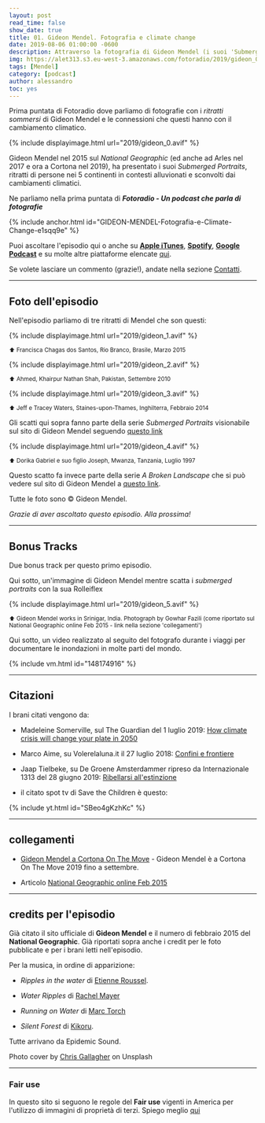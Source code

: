 ```yaml
---
layout: post
read_time: false
show_date: true
title: 01. Gideon Mendel. Fotografia e climate change
date: 2019-08-06 01:00:00 -0600
description: Attraverso la fotografia di Gideon Mendel (i suoi 'Submerged Portraits') Fotoradio racconta i danni del climate change
img: https://alet313.s3.eu-west-3.amazonaws.com/fotoradio/2019/gideon_0b.avif
tags: [Mendel]
category: [podcast]
author: alessandro
toc: yes
---
```


Prima puntata di Fotoradio dove parliamo di fotografie con i _ritratti sommersi_ di Gideon Mendel e le connessioni che questi hanno con il cambiamento climatico.

{% include displayimage.html url="2019/gideon_0.avif" %}

Gideon Mendel nel 2015 sul _National Geographic_ (ed anche ad Arles nel 2017 e ora a Cortona nel 2019), ha presentato i suoi _Submerged Portraits_, ritratti di persone nei 5 continenti in contesti alluvionati e sconvolti dai cambiamenti climatici.

Ne parliamo nella prima puntata di **_Fotoradio - Un podcast che parla di fotografie_**

{% include anchor.html id="GIDEON-MENDEL-Fotografia-e-Climate-Change-e1sqq9e" %}

Puoi ascoltare l'episodio qui o anche su [**Apple iTunes**](https://links.fotoradio.info/apple), [**Spotify**](https://links.fotoradio.info/spotify), [**Google Podcast**](https://links.fotoradio.info/google) e su molte altre piattaforme elencate [qui](/static_page/listen/).

Se volete lasciare un commento (grazie!), andate nella sezione [Contatti](/contact/).

- - -

## Foto dell'episodio

Nell'episodio parliamo di tre ritratti di Mendel che son questi:

{% include displayimage.html url="2019/gideon_1.avif" %}

<small>⬆︎ Francisca Chagas dos Santos, Rio Branco, Brasile, Marzo 2015
</small>

{% include displayimage.html url="2019/gideon_2.avif" %}

<small>⬆︎ Ahmed, Khairpur Nathan Shah, Pakistan, Settembre 2010</small>

{% include displayimage.html url="2019/gideon_3.avif" %}

<small>⬆︎ Jeff e Tracey Waters, Staines-upon-Thames, Inghilterra, Febbraio 2014 </small>

Gli scatti qui sopra fanno parte della serie _Submerged Portraits_ visionabile sul sito di Gideon Mendel seguendo [questo link](http://gideonmendel.com/submerged-portraits/)

{% include displayimage.html url="2019/gideon_4.avif" %}

<small>⬆︎ Dorika Gabriel e suo figlio Joseph, Mwanza, Tanzania, Luglio 1997</small>

Questo scatto fa invece parte della serie _A Broken Landscape_ che si può vedere sul sito di Gideon Mendel a [questo link](http://gideonmendel.com/a-broken-landscape/).

Tutte le foto sono © Gideon Mendel.

_Grazie di aver ascoltato questo episodio. Alla prossima!_


- - -

## Bonus Tracks

Due bonus track per questo primo episodio.

Qui sotto, un'immagine di Gideon Mendel mentre scatta i _submerged portraits_ con la sua Rolleiflex

{% include displayimage.html url="2019/gideon_5.avif" %}

<small>⬆︎ Gideon Mendel works in Srinigar, India. Photograph by Gowhar Fazili (come riportato sul National Geographic online Feb 2015 - link nella sezione 'collegamenti')</small>

Qui sotto, un video realizzato al seguito del fotografo durante i viaggi per documentare le inondazioni in molte parti del mondo.

{% include vm.html id="148174916" %}


- - -

## Citazioni

I brani citati vengono da:

- Madeleine Somerville, sul The Guardian del 1 luglio 2019: [How climate crisis will change your plate in 2050](https://www.theguardian.com/lifeandstyle/2019/jun/30/climate-crisis-food-global-heating-emergency)

- Marco Aime, su Volerelaluna.it il 27 luglio 2018: [Confini e frontiere](https://volerelaluna.it/in-primo-piano/2018/07/27/confini-e-frontiere/)

- Jaap Tielbeke, su De Groene Amsterdammer ripreso da Internazionale 1313 del 28 giugno 2019: [Ribellarsi all'estinzione](https://www.internazionale.it/)

- il citato spot tv di Save the Children è questo:

{% include yt.html id="SBeo4gKzhKc" %}

<!--
- - -
### Errata corrige
-->
- - -

## collegamenti

- [Gideon Mendel a Cortona On The Move](https://www.cortonaonthemove.com/exhibit/gideon-mendel/) - Gideon Mendel è a Cortona On The Move 2019 fino a settembre.

- Articolo [National Geographic online Feb 2015](https://www.nationalgeographic.com/photography/proof/2015/01/15/gideon-mendels-portraits-from-a-drowning-world/)


- - -

## credits per l'episodio

Già citato il sito ufficiale di **Gideon Mendel** e il numero di febbraio 2015 del **National Geographic**. Già riportati sopra anche i credit per le foto pubblicate e per i brani letti nell'episodio.

Per la musica, in ordine di apparizione:

- _Ripples in the water_ di [Etienne Roussel](https://www.epidemicsound.com/search/?term=Etienne%20Roussel).

- _Water Ripples_ di [Rachel Mayer](https://www.epidemicsound.com/search/?term=Rachel%20Meyer)

- _Running on Water_ di [Marc Torch](https://www.epidemicsound.com/search/?term=Marc%20Torch)

- _Silent Forest_ di [Kikoru](https://www.epidemicsound.com/search/?term=Kikoru).

Tutte arrivano da Epidemic Sound.

Photo cover by [Chris Gallagher](https://unsplash.com/@chriswebdog) on Unsplash

- - -

### Fair use

In questo sito si seguono le regole del **Fair use** vigenti in America per l'utilizzo di immagini di proprietà di terzi. Spiego meglio [qui](../../fair_use.html)
